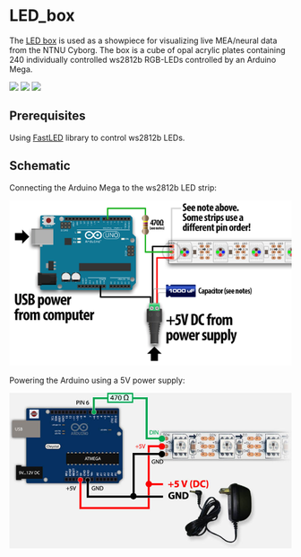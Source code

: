 # LED_box
The [LED box](https://ntnu.box.com/s/54gfmdsg4xefp7i1zyaw3o8i6tqbxnvq) is used as a showpiece for visualizing live MEA/neural data from the NTNU Cyborg. The box is a cube of opal acrylic plates containing 240 individually controlled ws2812b RGB-LEDs controlled by an Arduino Mega.

<p float="center">
  <img src="img/LED-visualization.gif" width="200" />
  <img src="img/LED-visualization2.gif" width="200" /> 
  <img src="img/LED-visualization3.gif" width="200" />
</p>


## Prerequisites
Using [FastLED](https://github.com/FastLED/FastLED) library to control ws2812b LEDs.

## Schematic
Connecting the Arduino Mega to the ws2812b LED strip:

![Arduino schematic](img/arduino_ws2812b_schematic.png "Arduino Mega to ws2812b LED strip")

Powering the Arduino using a 5V power supply:

![Arduino 5V](img/arduino_powered_by_5V.jpg "Arduino Mega powered by 5V")